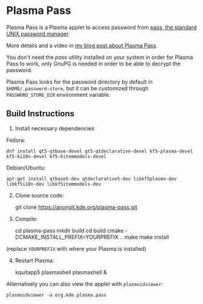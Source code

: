 # Plasma Pass

Plasma Pass is a Plasma applet to access password from [pass, the standard UNIX password manager](https://www.passwordstore.org).

More details and a video in [my blog post about Plasma Pass](https://www.dvratil.cz/2018/05/plasma-pass/).

You don't need the *pass* utility installed on your system in order for Plasma Pass to work,
only GnuPG is needed in order to be able to decrypt the password.

Plasma Pass looks for the password directory by default in `$HOME/.password-store`, but
it can be customized through `PASSWORD_STORE_DIR` environment variable.

## Build Instructions

1) Install necessary dependencies

Fedora:

    dnf install qt5-qtbase-devel qt5-qtdeclarative-devel kf5-plasma-devel kf5-ki18n-devel kf5-kitemmodels-devel

Debian/Ubuntu:

    apt-get install qtbase5-dev qtdeclarative5-dev libkf5plasma-dev libkf5i18n-dev libkf5itemmodels-dev

2) Clone source code:

    git clone https://anongit.kde.org/plasma-pass.git

3) Compile:

    cd plasma-pass
    mkdir build
    cd build
    cmake -DCMAKE_INSTALL_PREFIX=YOURPREFIX ..
    make
    make install

(replace `YOURPREFIX` with where your Plasma is installed)

4) Restart Plasma:

    kquitapp5 plasmashell
    plasmashell &


Alternatively you can also view the applet with `plasmoidviewer`:

    plasmoidviewer -a org.kde.plasma.pass

